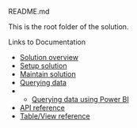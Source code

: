 README.md

This is the root folder of the solution.

Links to Documentation

- [Solution overview](docs/TsSmartSqlStore2.md)
- [Setup solution](docs/TsSmartSqlStore2_10_SetupSolution.md)
- [Maintain solution](docs/TsSmartSqlStore2_20_MaintainDatabase.md)
- [Querying data](docs/TsSmartSqlStore2_50_DatabaseQueries.md)
- - [Querying data using Power BI](docs/TsSmartSqlStore2_60_PowerBI.md)
- [API reference](docs/TsSmartSqlStore2_90_API.md)
- [Table/View reference](docs/TsSmartSqlStore2_95_Table.md)

